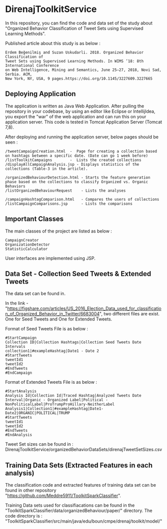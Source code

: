 # DirenajToolkitService

In this repository, you can find the code and data set of the study about 
"Organized Behavior Classification of Tweet Sets using Supervised Learning Methods".

Published article about this study is as below :

```
Erdem Beğenilmiş and Suzan Uskudarli. 2018. Organized Behavior Classification of 
Tweet Sets using Supervised Learning Methods. In WIMS ’18: 8th International Conference
on Web Intelligence, Mining and Semantics, June 25–27, 2018, Novi Sad, Serbia. ACM,
New York, NY, USA, 9 pages.https://doi.org/10.1145/3227609.3227665
```
## Deploying Application 

The application is written as Java Web Application. After pulling the repository in your codebase,
by using an editor like Eclipse or IntellijIdea, you export the "war" of the web application and can
run this on your application server. This code is tested in Tomcat Application Server (Tomcat 7,8).

After deploying and running the application server, below pages should be seen : 


```
/tweetCampaignCreation.html  -  Page for creating a collection based on hashtags between a specific date. (Date can go 1 week before) 
/listToolkitCampaigns        -  Lists the created collections
/displayAllCampaignAnalysis.jsp - Displays statistics of the collections (Table-3 in the article).

/organizedBehaviourDetection.html - Starts the feature generation phase based on the collections to classify Organized vs. Organic Behaviors
/listOrganizedBehaviourRequest    - Lists the analyses

/campaignHashtagComparison.html   - Compares the users of collections
/listCampaignComparisons.jsp      - Lists the comparisons
```

## Important Classes 

The main classes of the project are listed as below :

```
CampaignCreator
OrganizationDetector
StatisticCalculator
```

User interfaces are implemented using JSP.

## Data Set - Collection Seed Tweets & Extended Tweets

The data set can be found in.

In the link - "https://figshare.com/articles/US_2016_Election_Data_used_for_classification_of_Organized_Behavior_in_Twitter/6683004", two different files are exist. One for Seed Tweets and One for Extended Tweets.

Format of Seed Tweets File is as below : 

```
#StartCampaign
Collection ID|Collection Hashtags|Collection Seed Tweets Date Intervals
collection1|#exampleHashtag|Date1 - Date 2
#StartTweets
tweetId1
tweetId2
#EndTweets
#EndCampaign
```

Format of Extended Tweets File is as below : 

```
#StartAnalysis
Analysis Id|Collection Id|Traced Hashtag|Analyzed Tweets Date Interval|Organic - Organized Label|Political - NonPoliticalLabel|ProTrumpProHillary-NeitherLabel
Analysis1|Collection1|#exampleHashtag|Date1-Date2|ORGANIC|POLITICAL|TRUMP
#StartTweets
tweetId1
tweetId2
#EndTweets
#EndAnalysis
```

Tweet Set sizes can be found in : DirenajToolkitService/organizedBehaviorDataSets/direnajTweetSetSizes.csv

## Training Data Sets (Extracted Features in each analysis)

The classification code and extracted features of training data set can be found in other repository "https://github.com/Meddre5911/ToolkitSparkClassifier".

Training Data sets used for classifiacations can be found in the "ToolkitSparkClassifier/data/organizedBehaviour/paper/" directory.
The code directory is : "ToolkitSparkClassifier/src/main/java/edu/boun/cmpe/drenaj/toolkit/model/"









